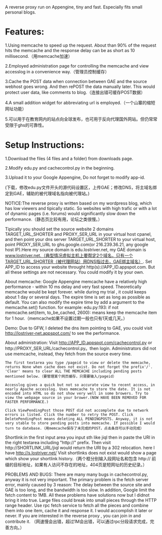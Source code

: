 A reverse proxy run on Appengine, tiny and fast. Especially fits small personal blogs.

# Features:

1.Using memcache to speed up the request. About than 90% of the request hits the memcache and the response delay can be as short as 10 millisecond.（用memcache加速）

2.Employed administration page for controlling the memcache and view accesslog in a convenience way.（管理员控制缓存）

3.Cache the POST data when connection between GAE and the source webhost goes wrong. And then rePOST the data manually later. This would protect user data, like comments to blog.（连接出错可缓存POST数据）

4.A small addition widget for abbreviating url is employed.（一个山寨的缩短网址功能）

5.可以用于在教育网内的站点向全球发布，也可用于反向代理国外网站。但仍常常受限于ghs的可靠性。



# Setup Instructions: 

1.Download the files (4 files and a folder) from downloads page.

2.Modify edu.py and cachecontrol.py in the beginning.

3.Upload it to your Google Appengine, Do not forget to modify app-id.

(下载，修改edu.py文件开头的源代码设置区，上传GAE；修改DNS，将主域名绑定到GAE，辅助的被代理域名指向被代理站。)

NOTICE:The reverse proxy is written based on my wordpress blog, which has low viewers and tipically static. So websites with high trafic or with a lot of dynamic pages (i.e. forums) would significantly slow down the performance.（静态页比较有用，论坛之类很慢。）

Tipically you should set the source website 2 domains TARGET_URL_SHORTER and PROXY_SER_URL in your virtual host cpanel, and then point your dns server TARGET_URL_SHORTER to your virtual host, point PROXY_SER_URL to ghs.google.com(or 216.239.36.21, any google host IP).Here my source domain is edu.lostriver.net, my GAE domain is www.lostriver.net.（典型情况虚拟主机上要帮定2个域名，只有一个TARGET_URL_SHORTER（被代理网站）用DNS指过去，GAE绑主域名）. Set APP_ID to access your website throught http(s)://APP_ID.appspot.com. But all these settings are not necessary. You could modify it by your own.

About memcache: Google Appengine memcache have a relatively high performance - within 10 ms delay and very fast speed. Theoretically memcache would be kept forever. while during my trial , it could keeps about 1 day or several days. The expire time is set as long as possible as default. You can also modify the expire time by add a argument to the memcache.set() function. for example: edu.py:193: if not memcache.set(item, to_be_cached, 2600): means keep the memcache item for 1 hour.（memcache如果不设置过期一般也只有1天或几天。）

Demo: Due to GFW, I deleted the dns item pointing to GAE, you could visit http://lostriver-net.appspot.com/ to see the performance.

About administration: Visit http://APP_ID.appspot.com/cachecontrol.py or http://PROXY_SER_URL/cachecontrol.py。then login. Administrators did not use memcache, instead, they fetch from the source every time.

    The first textarea you type /pageid to view or delete the memcache, returns None when cache does not exist. Do not forget the prefix'/'. 'Clear' means to clear ALL THE MEMCACHE including pending posts mentioned below.（要管理某个网页缓存，只需要输入/pageid） 

    Accesslog gives a quick but not so accurate view to recent access, in nearly Apache accesslog. Uses memcache to store the date. It is not encoded into HTML so do not show very well in some browers. Try to view the webpage source in your brower.(NOW HAVE BEEN REMOVED FOR FASTER PERFORMANCE.) 

    Click ViewPendingPost those POST did not accomplete due to network errors is listed. Click the number to retry the POST. Click DeletePendingPost means deleting ALL PENDINGPOSTS. Anyway, it is not very stable to store pending posts into memcache. If possible I would turn to datebase.（用memcache保存了未完成的POST，点击条目可以手动完成） 

Shortlink:in the first input area you input sth like jiql then in paste the URI in the right textarea including "http://" prefix. Then visit http://SHORTLINK_URL/jiql would return the URI by a 302 relocation. here I have http://s.lostriver.net/ Visit shortlinks does not exist would show a page which show your shortlink history.（两个框分别输入段网址名和包含 http:// 前缀的目标地址，如果有人访问不存在的地址，404页是短网址的历史纪录。）

PROBLEMS AND BUGS: There are many many bugs in cachecontrol.py, anyway it is not very important. The primary problem is the fetch server error, mainly caused by 3 reason: The delay between the source site and GAE is too long, and the bandwidth is too slow. In addition, Google limit the fetch content to 1MB. All these problems have solutions now but I didnot bring it into true. Large files could break into small pieces through the HTTP range header. Use rpc fetch service to fetch all the pieces and combine them into one item, cache it and response it. I would accomplish it later or never. If you are interested in the reverse proxy , you can join in and contribute it. （网速慢会出错，超过1M会出错，可以通过rpc分段请求完成，完善方向。）



